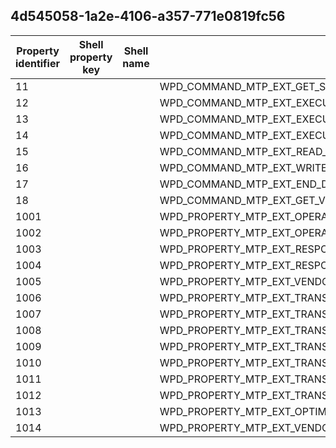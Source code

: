 ## 4d545058-1a2e-4106-a357-771e0819fc56

Property identifier | Shell property key | Shell name | Alias
--- | --- | --- | ---
11 |  |  | WPD_COMMAND_MTP_EXT_GET_SUPPORTED_VENDOR_OPCODES
12 |  |  | WPD_COMMAND_MTP_EXT_EXECUTE_COMMAND_WITHOUT_DATA_PHASE
13 |  |  | WPD_COMMAND_MTP_EXT_EXECUTE_COMMAND_WITH_DATA_TO_READ
14 |  |  | WPD_COMMAND_MTP_EXT_EXECUTE_COMMAND_WITH_DATA_TO_WRITE
15 |  |  | WPD_COMMAND_MTP_EXT_READ_DATA
16 |  |  | WPD_COMMAND_MTP_EXT_WRITE_DATA
17 |  |  | WPD_COMMAND_MTP_EXT_END_DATA_TRANSFER
18 |  |  | WPD_COMMAND_MTP_EXT_GET_VENDOR_EXTENSION_DESCRIPTION
1001 |  |  | WPD_PROPERTY_MTP_EXT_OPERATION_CODE
1002 |  |  | WPD_PROPERTY_MTP_EXT_OPERATION_PARAMS
1003 |  |  | WPD_PROPERTY_MTP_EXT_RESPONSE_CODE
1004 |  |  | WPD_PROPERTY_MTP_EXT_RESPONSE_PARAMS
1005 |  |  | WPD_PROPERTY_MTP_EXT_VENDOR_OPERATION_CODES
1006 |  |  | WPD_PROPERTY_MTP_EXT_TRANSFER_CONTEXT
1007 |  |  | WPD_PROPERTY_MTP_EXT_TRANSFER_TOTAL_DATA_SIZE
1008 |  |  | WPD_PROPERTY_MTP_EXT_TRANSFER_NUM_BYTES_TO_READ
1009 |  |  | WPD_PROPERTY_MTP_EXT_TRANSFER_NUM_BYTES_READ
1010 |  |  | WPD_PROPERTY_MTP_EXT_TRANSFER_NUM_BYTES_TO_WRITE
1011 |  |  | WPD_PROPERTY_MTP_EXT_TRANSFER_NUM_BYTES_WRITTEN
1012 |  |  | WPD_PROPERTY_MTP_EXT_TRANSFER_DATA
1013 |  |  | WPD_PROPERTY_MTP_EXT_OPTIMAL_TRANSFER_BUFFER_SIZE
1014 |  |  | WPD_PROPERTY_MTP_EXT_VENDOR_EXTENSION_DESCRIPTION

